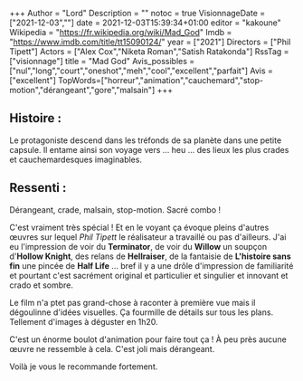 +++
Author = "Lord"
Description = ""
notoc = true
VisionnageDate = ["2021-12-03",""]
date = 2021-12-03T15:39:34+01:00
editor = "kakoune"
Wikipedia = "https://fr.wikipedia.org/wiki/Mad_God"
Imdb = "https://www.imdb.com/title/tt15090124/"
year = ["2021"]
Directors = ["Phil Tipett"]
Actors = ["Alex Cox","Niketa Roman","Satish Ratakonda"]
RssTag = ["visionnage"]
title = "Mad God"
Avis_possibles = ["nul","long","court","oneshot","meh","cool","excellent","parfait"]
Avis = ["excellent"] 
TopWords=["horreur","animation","cauchemard","stop-motion","dérangeant","gore","malsain"]
+++
## Histoire :
Le protagoniste descend dans les tréfonds de sa planète dans une petite capsule.
Il entame ainsi son voyage vers … heu … des lieux les plus crades et cauchemardesques imaginables.

## Ressenti :
Dérangeant, crade, malsain, stop-motion.
Sacré combo !

C'est vraiment très spécial !
Et en le voyant ça évoque pleins d'autres œuvres sur lequel *Phil Tipett* le réalisateur a travaillé ou pas d'ailleurs.
J'ai eu l'impression de voir du **Terminator**, de voir du **Willow** un soupçon d'**Hollow Knight**, des relans de **Hellraiser**, de la fantaisie de **L'histoire sans fin** une pincée de **Half Life** … bref il y a une drôle d'impression de familiarité et pourtant c'est sacrément original et particulier et singulier et innovant et crado et sombre.

Le film n'a ptet pas grand-chose à raconter à première vue mais il dégoulinne d'idées visuelles.
Ça fourmille de détails sur tous les plans.
Tellement d'images à déguster en 1h20.

C'est un énorme boulot d'animation pour faire tout ça !
À peu près aucune œuvre ne ressemble à cela.
C'est joli mais dérangeant.

Voilà je vous le recommande fortement.
